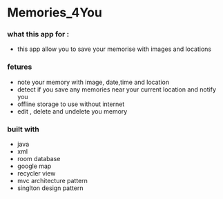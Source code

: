 # Memories_4You
### what this app for : ###
- this app allow you to save your memorise with images and locations

### fetures ###
- note your memory with image, date,time and location
- detect if you save any memories near your current location and notify you
- offline storage to use without internet
- edit , delete and undelete you memory

### built with ###
- java
- xml
- room database
- google map 
- recycler view
- mvc architecture pattern
- singlton design pattern
